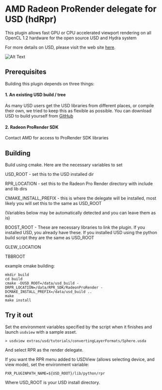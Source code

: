 AMD Radeon ProRender delegate for USD (hdRpr)
===========================

This plugin allows fast GPU or CPU accelerated viewport rendering on all OpenCL 1.2 hardware for the open source USD and Hydra system

For more details on USD, please visit the web site [here](http://openusd.org).

![Alt Text](https://www.dropbox.com/s/adqexgc78v35417/ezgif-2-5eb2f04c90.gif)

Prerequisites
-----------------------------

Building this plugin depends on three things:

#### 1.  An existing USD build / tree
As many USD users get the USD libraries from different places, or compile their own, we tried to keep this as flexible as possible.
You can download USD to build yourself from [GitHub](https://www.github.com/PixarAnimationStudios/USD)


#### 2. Radeon ProRender SDK

Contact AMD for access to ProRender SDK libraries

Building
-----------------------------

Build using cmake.  Here are the necessary variables to set

USD_ROOT - set this to the USD installed dir

RPR_LOCATION - set this to the Radeon Pro Render directory with include and lib dirs

CMAKE_INSTALL_PREFIX - this is where the delegate will be installed, most likely you will set this to the same as USD_ROOT

(Variables below may be automatically detected and you can leave them as is)

BOOST_ROOT - These are necessary libraries to link the plugin.  If you installed USD, you already have these.  If you installed USD using the python build script they are the same as USD_ROOT

GLEW_LOCATION

TBBROOT

example cmake building:
```
mkdir build 
cd build
cmake -DUSD_ROOT=/data/usd_build -DRPR_LOCATION=/data/RPR_SDK/RadeonProRender -DCMAKE_INSTALL_PREFIX=/data/usd_build ..
make
make install
```

Try it out
-----------------------------

Set the environment variables specified by the script when it finishes and 
launch ```usdview``` with a sample asset.

```
> usdview extras/usd/tutorials/convertingLayerFormats/Sphere.usda
```

And select RPR as the render delegate.

If you want the RPR menu added to USDView (allows selecting device, and view mode), set the environment variable:
```
PXR_PLUGINPATH_NAME=${USD_ROOT}/lib/python/rpr
```  
Where USD_ROOT is your USD install directory.

